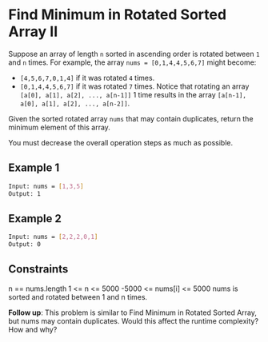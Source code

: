 # Find Minimum in Rotated Sorted Array II

Suppose an array of length `n` sorted in ascending order is rotated between `1` and `n` times. For example, the array `nums = [0,1,4,4,5,6,7]` might become:

- `[4,5,6,7,0,1,4]` if it was rotated `4` times.
- `[0,1,4,4,5,6,7]` if it was rotated `7` times.
Notice that rotating an array `[a[0], a[1], a[2], ..., a[n-1]]` 1 time results in the array `[a[n-1], a[0], a[1], a[2], ..., a[n-2]]`.

Given the sorted rotated array `nums` that may contain duplicates, return the minimum element of this array.

You must decrease the overall operation steps as much as possible.

## Example 1

```bash
Input: nums = [1,3,5]
Output: 1
```

## Example 2

```bash
Input: nums = [2,2,2,0,1]
Output: 0
```

## Constraints

n == nums.length
1 <= n <= 5000
-5000 <= nums[i] <= 5000
nums is sorted and rotated between 1 and n times.

**Follow up**: This problem is similar to Find Minimum in Rotated Sorted Array, but nums may contain duplicates. Would this affect the runtime complexity? How and why?